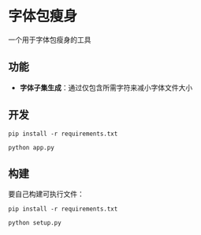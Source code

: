 # 字体包瘦身

一个用于字体包瘦身的工具

## 功能

- **字体子集生成**：通过仅包含所需字符来减小字体文件大小


## 开发

```
pip install -r requirements.txt
```
```
python app.py
```

## 构建

要自己构建可执行文件：

```
pip install -r requirements.txt
```
```
python setup.py
```
